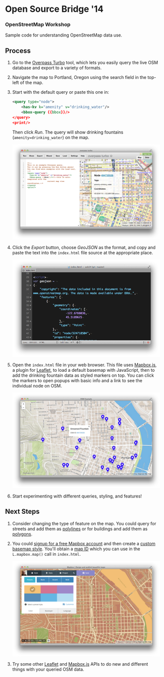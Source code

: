 # Open Source Bridge '14

### OpenStreetMap Workshop

Sample code for understanding OpenStreetMap data use. 

## Process

1. Go to the [Overpass Turbo](http://overpass-turbo.eu/) tool, which lets you easily query the live OSM database and export to a variety of formats. 

1. Navigate the map to Portland, Oregon using the search field in the top-left of the map. 

1. Start with the default query or paste this one in: 

   ```XML
   <query type="node">
       <has-kv k="amenity" v="drinking_water"/>
       <bbox-query {{bbox}}/>
   </query>
   <print/>
   ```

   Then click *Run*. The query will show drinking fountains (`amenity=drinking_water`) on the map. 

   ![](img/overpass.png)

1. Click the *Export* button, choose *GeoJSON* as the format, and copy and paste the text into the `index.html` file source at the appropriate place. 

   ![](img/geojson.png)

1. Open the `index.html` file in your web browser. This file uses [Mapbox.js](https://www.mapbox.com/mapbox.js), a plugin for [Leaflet](http://leafletjs.com), to load a default basemap with JavaScript, then to add the drinking fountain data as styled markers on top. You can click the markers to open popups with basic info and a link to see the individual node on OSM. 

   ![](img/popups.png)

1. Start experimenting with different queries, styling, and features! 

## Next Steps

1. Consider changing the type of feature on the map. You could query for streets and add them as [polylines](http://leafletjs.com/reference.html#polyline) or for buildings and add them as [polygons](http://leafletjs.com/reference.html#polygon). 

1. You could [signup for a free Mapbox account](https://www.mapbox.com/plans/) and then create a [custom basemap style](https://www.mapbox.com/foundations/customizing-the-map). You'll obtain a [map ID](https://www.mapbox.com/foundations/share-your-map/#mapid) which you can use in the `L.mapbox.map()` call in `index.html`. 

   ![](img/styling.png)

1. Try some other [Leaflet](http://leafletjs.com/examples.html) and [Mapbox.js](https://www.mapbox.com/mapbox.js) APIs to do new and different things with your queried OSM data. 